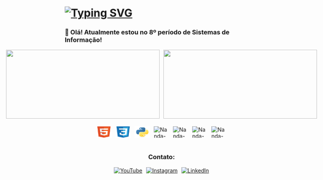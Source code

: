 # [![Typing SVG](https://readme-typing-svg.demolab.com?font=Fira+Code&pause=1000&color=9A27F7&width=435&lines=Oii%2C+eu+sou+a+Nanda!++;Estudante+de+programa%C3%A7%C3%A3o!+%F0%9F%91%A9%F0%9F%8F%BB%E2%80%8D%F0%9F%92%BB)](https://git.io/typing-svg)

### 👋 Olá! Atualmente estou no 8º período de Sistemas de Informação!

<div style="display: flex; flex-direction: column; align-items: center;">

  <div style="display: flex; gap: 10px;">
    <!-- Ajuste a largura para que fiquem mais próximos -->
    <a href="https://github.com/nandinhaaa">
      <img height="180em" width="400em" src="https://github-readme-stats.vercel.app/api?username=nandinhaaa&show_icons=true&theme=buefy&include_all_commits=true&count_private=true"/>
    </a>
    <a href="https://github.com/nandinhaaa">
      <img height="180em" width="400em" src="https://github-readme-stats.vercel.app/api/top-langs/?username=nandinhaaa&layout=compact&langs_count=7&theme=buefy"/>
    </a>
  </div>

  <br>

  <div style="display: flex; gap: 10px; flex-wrap: wrap;">
    <img align="center" alt="Nanda-HTML" height="30" width="40" src="https://raw.githubusercontent.com/devicons/devicon/master/icons/html5/html5-original.svg">
    <img align="center" alt="Nanda-CSS" height="30" width="40" src="https://raw.githubusercontent.com/devicons/devicon/master/icons/css3/css3-original.svg">
    <img align="center" alt="Nanda-Python" height="30" width="40" src="https://raw.githubusercontent.com/devicons/devicon/master/icons/python/python-original.svg">
    <img align="center" alt="Nanda-Java" height="30" width="40" src="https://cdn.jsdelivr.net/gh/devicons/devicon@latest/icons/java/java-original.svg">
    <img align="center" alt="Nanda-MySQL" height="30" width="40" src="https://cdn.jsdelivr.net/gh/devicons/devicon@latest/icons/mysql/mysql-original.svg">
    <img align="center" alt="Nanda-PHP" height="30" width="40" src="https://cdn.jsdelivr.net/gh/devicons/devicon@latest/icons/php/php-original.svg">
    <img align="center" alt="Nanda-C#" height="30" width="40" src="https://cdn.jsdelivr.net/gh/devicons/devicon@latest/icons/csharp/csharp-original.svg">
  </div>

  <br>

### Contato: 
  <div style="display: flex; gap: 10px; flex-wrap: wrap;">
    <a href="https://www.youtube.com/@mariafernanda9215/videos" target="_blank">
      <img src="https://img.shields.io/badge/YouTube-FF0000?style=for-the-badge&logo=youtube&logoColor=white" alt="YouTube">
    </a>
    <a href="https://www.instagram.com/nanda._aa" target="_blank">
      <img src="https://img.shields.io/badge/-Instagram-%23E4405F?style=for-the-badge&logo=instagram&logoColor=white" alt="Instagram">
    </a>
    <a href="https://www.linkedin.com/in/maria-fernanda-gon%C3%A7alves-94092b234" target="_blank">
      <img src="https://img.shields.io/badge/-LinkedIn-%230077B5?style=for-the-badge&logo=linkedin&logoColor=white" alt="LinkedIn">
    </a>
  </div>
  
</div>
